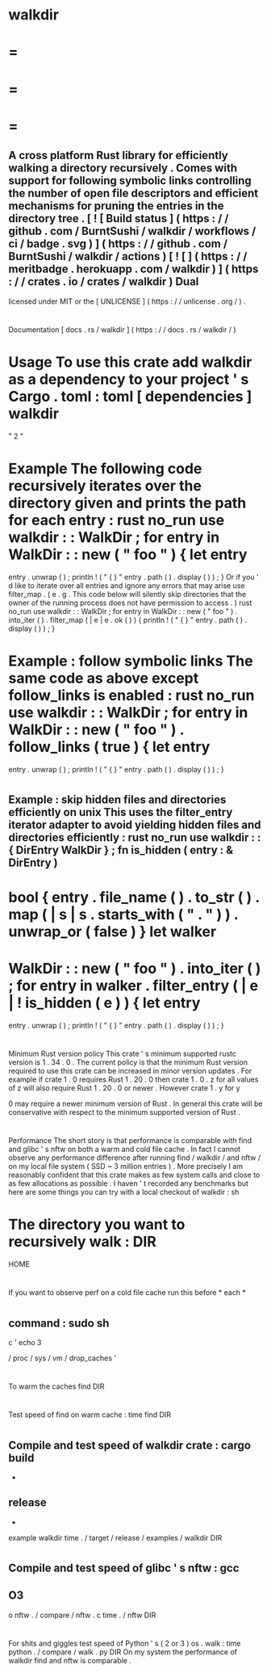 walkdir
=
=
=
=
=
=
=
A
cross
platform
Rust
library
for
efficiently
walking
a
directory
recursively
.
Comes
with
support
for
following
symbolic
links
controlling
the
number
of
open
file
descriptors
and
efficient
mechanisms
for
pruning
the
entries
in
the
directory
tree
.
[
!
[
Build
status
]
(
https
:
/
/
github
.
com
/
BurntSushi
/
walkdir
/
workflows
/
ci
/
badge
.
svg
)
]
(
https
:
/
/
github
.
com
/
BurntSushi
/
walkdir
/
actions
)
[
!
[
]
(
https
:
/
/
meritbadge
.
herokuapp
.
com
/
walkdir
)
]
(
https
:
/
/
crates
.
io
/
crates
/
walkdir
)
Dual
-
licensed
under
MIT
or
the
[
UNLICENSE
]
(
https
:
/
/
unlicense
.
org
/
)
.
#
#
#
Documentation
[
docs
.
rs
/
walkdir
]
(
https
:
/
/
docs
.
rs
/
walkdir
/
)
#
#
#
Usage
To
use
this
crate
add
walkdir
as
a
dependency
to
your
project
'
s
Cargo
.
toml
:
toml
[
dependencies
]
walkdir
=
"
2
"
#
#
#
Example
The
following
code
recursively
iterates
over
the
directory
given
and
prints
the
path
for
each
entry
:
rust
no_run
use
walkdir
:
:
WalkDir
;
for
entry
in
WalkDir
:
:
new
(
"
foo
"
)
{
let
entry
=
entry
.
unwrap
(
)
;
println
!
(
"
{
}
"
entry
.
path
(
)
.
display
(
)
)
;
}
Or
if
you
'
d
like
to
iterate
over
all
entries
and
ignore
any
errors
that
may
arise
use
filter_map
.
(
e
.
g
.
This
code
below
will
silently
skip
directories
that
the
owner
of
the
running
process
does
not
have
permission
to
access
.
)
rust
no_run
use
walkdir
:
:
WalkDir
;
for
entry
in
WalkDir
:
:
new
(
"
foo
"
)
.
into_iter
(
)
.
filter_map
(
|
e
|
e
.
ok
(
)
)
{
println
!
(
"
{
}
"
entry
.
path
(
)
.
display
(
)
)
;
}
#
#
#
Example
:
follow
symbolic
links
The
same
code
as
above
except
follow_links
is
enabled
:
rust
no_run
use
walkdir
:
:
WalkDir
;
for
entry
in
WalkDir
:
:
new
(
"
foo
"
)
.
follow_links
(
true
)
{
let
entry
=
entry
.
unwrap
(
)
;
println
!
(
"
{
}
"
entry
.
path
(
)
.
display
(
)
)
;
}
#
#
#
Example
:
skip
hidden
files
and
directories
efficiently
on
unix
This
uses
the
filter_entry
iterator
adapter
to
avoid
yielding
hidden
files
and
directories
efficiently
:
rust
no_run
use
walkdir
:
:
{
DirEntry
WalkDir
}
;
fn
is_hidden
(
entry
:
&
DirEntry
)
-
>
bool
{
entry
.
file_name
(
)
.
to_str
(
)
.
map
(
|
s
|
s
.
starts_with
(
"
.
"
)
)
.
unwrap_or
(
false
)
}
let
walker
=
WalkDir
:
:
new
(
"
foo
"
)
.
into_iter
(
)
;
for
entry
in
walker
.
filter_entry
(
|
e
|
!
is_hidden
(
e
)
)
{
let
entry
=
entry
.
unwrap
(
)
;
println
!
(
"
{
}
"
entry
.
path
(
)
.
display
(
)
)
;
}
#
#
#
Minimum
Rust
version
policy
This
crate
'
s
minimum
supported
rustc
version
is
1
.
34
.
0
.
The
current
policy
is
that
the
minimum
Rust
version
required
to
use
this
crate
can
be
increased
in
minor
version
updates
.
For
example
if
crate
1
.
0
requires
Rust
1
.
20
.
0
then
crate
1
.
0
.
z
for
all
values
of
z
will
also
require
Rust
1
.
20
.
0
or
newer
.
However
crate
1
.
y
for
y
>
0
may
require
a
newer
minimum
version
of
Rust
.
In
general
this
crate
will
be
conservative
with
respect
to
the
minimum
supported
version
of
Rust
.
#
#
#
Performance
The
short
story
is
that
performance
is
comparable
with
find
and
glibc
'
s
nftw
on
both
a
warm
and
cold
file
cache
.
In
fact
I
cannot
observe
any
performance
difference
after
running
find
/
walkdir
/
and
nftw
/
on
my
local
file
system
(
SSD
~
3
million
entries
)
.
More
precisely
I
am
reasonably
confident
that
this
crate
makes
as
few
system
calls
and
close
to
as
few
allocations
as
possible
.
I
haven
'
t
recorded
any
benchmarks
but
here
are
some
things
you
can
try
with
a
local
checkout
of
walkdir
:
sh
#
The
directory
you
want
to
recursively
walk
:
DIR
=
HOME
#
If
you
want
to
observe
perf
on
a
cold
file
cache
run
this
before
*
each
*
#
command
:
sudo
sh
-
c
'
echo
3
>
/
proc
/
sys
/
vm
/
drop_caches
'
#
To
warm
the
caches
find
DIR
#
Test
speed
of
find
on
warm
cache
:
time
find
DIR
#
Compile
and
test
speed
of
walkdir
crate
:
cargo
build
-
-
release
-
-
example
walkdir
time
.
/
target
/
release
/
examples
/
walkdir
DIR
#
Compile
and
test
speed
of
glibc
'
s
nftw
:
gcc
-
O3
-
o
nftw
.
/
compare
/
nftw
.
c
time
.
/
nftw
DIR
#
For
shits
and
giggles
test
speed
of
Python
'
s
(
2
or
3
)
os
.
walk
:
time
python
.
/
compare
/
walk
.
py
DIR
On
my
system
the
performance
of
walkdir
find
and
nftw
is
comparable
.
